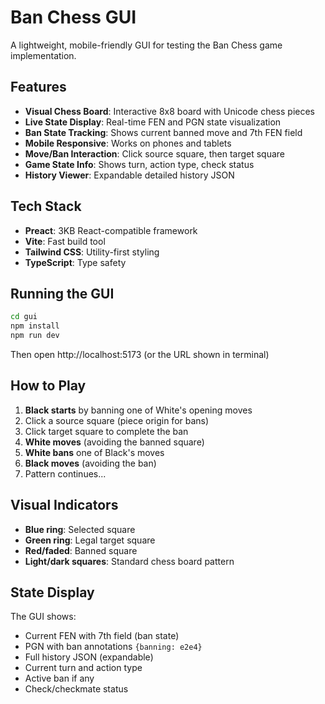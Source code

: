 # Ban Chess GUI

A lightweight, mobile-friendly GUI for testing the Ban Chess game implementation.

## Features

- **Visual Chess Board**: Interactive 8x8 board with Unicode chess pieces
- **Live State Display**: Real-time FEN and PGN state visualization
- **Ban State Tracking**: Shows current banned move and 7th FEN field
- **Mobile Responsive**: Works on phones and tablets
- **Move/Ban Interaction**: Click source square, then target square
- **Game State Info**: Shows turn, action type, check status
- **History Viewer**: Expandable detailed history JSON

## Tech Stack

- **Preact**: 3KB React-compatible framework
- **Vite**: Fast build tool
- **Tailwind CSS**: Utility-first styling
- **TypeScript**: Type safety

## Running the GUI

```bash
cd gui
npm install
npm run dev
```

Then open http://localhost:5173 (or the URL shown in terminal)

## How to Play

1. **Black starts** by banning one of White's opening moves
2. Click a source square (piece origin for bans)
3. Click target square to complete the ban
4. **White moves** (avoiding the banned square)
5. **White bans** one of Black's moves
6. **Black moves** (avoiding the ban)
7. Pattern continues...

## Visual Indicators

- **Blue ring**: Selected square
- **Green ring**: Legal target square
- **Red/faded**: Banned square
- **Light/dark squares**: Standard chess board pattern

## State Display

The GUI shows:
- Current FEN with 7th field (ban state)
- PGN with ban annotations `{banning: e2e4}`
- Full history JSON (expandable)
- Current turn and action type
- Active ban if any
- Check/checkmate status